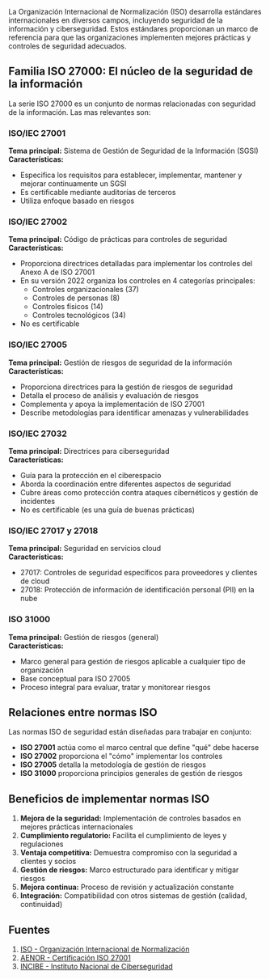 La Organización Internacional de Normalización (ISO) desarrolla estándares internacionales en diversos campos, incluyendo seguridad de la información y ciberseguridad. Estos estándares proporcionan un marco de referencia para que las organizaciones implementen mejores prácticas y controles de seguridad adecuados.

## Familia ISO 27000: El núcleo de la seguridad de la información

La serie ISO 27000 es un conjunto de normas relacionadas con seguridad de la información. Las mas relevantes son:

### ISO/IEC 27001
**Tema principal:** Sistema de Gestión de Seguridad de la Información (SGSI)  
**Características:**
- Especifica los requisitos para establecer, implementar, mantener y mejorar continuamente un SGSI
- Es certificable mediante auditorías de terceros
- Utiliza enfoque basado en riesgos

### ISO/IEC 27002
**Tema principal:** Código de prácticas para controles de seguridad  
**Características:**
- Proporciona directrices detalladas para implementar los controles del Anexo A de ISO 27001
- En su versión 2022 organiza los controles en 4 categorías principales:
  * Controles organizacionales (37)
  * Controles de personas (8)
  * Controles físicos (14)
  * Controles tecnológicos (34)
- No es certificable

### ISO/IEC 27005
**Tema principal:** Gestión de riesgos de seguridad de la información  
**Características:**
- Proporciona directrices para la gestión de riesgos de seguridad
- Detalla el proceso de análisis y evaluación de riesgos
- Complementa y apoya la implementación de ISO 27001
- Describe metodologías para identificar amenazas y vulnerabilidades

### ISO/IEC 27032
**Tema principal:** Directrices para ciberseguridad  
**Características:**
- Guía para la protección en el ciberespacio
- Aborda la coordinación entre diferentes aspectos de seguridad
- Cubre áreas como protección contra ataques cibernéticos y gestión de incidentes
- No es certificable (es una guía de buenas prácticas)
### ISO/IEC 27017 y 27018
**Tema principal:** Seguridad en servicios cloud  
**Características:**
- 27017: Controles de seguridad específicos para proveedores y clientes de cloud
- 27018: Protección de información de identificación personal (PII) en la nube

### ISO 31000
**Tema principal:** Gestión de riesgos (general)  
**Características:**
- Marco general para gestión de riesgos aplicable a cualquier tipo de organización
- Base conceptual para ISO 27005
- Proceso integral para evaluar, tratar y monitorear riesgos

## Relaciones entre normas ISO

Las normas ISO de seguridad están diseñadas para trabajar en conjunto:

- **ISO 27001** actúa como el marco central que define "qué" debe hacerse
- **ISO 27002** proporciona el "cómo" implementar los controles
- **ISO 27005** detalla la metodología de gestión de riesgos
- **ISO 31000** proporciona principios generales de gestión de riesgos

## Beneficios de implementar normas ISO

1. **Mejora de la seguridad:** Implementación de controles basados en mejores prácticas internacionales
2. **Cumplimiento regulatorio:** Facilita el cumplimiento de leyes y regulaciones
3. **Ventaja competitiva:** Demuestra compromiso con la seguridad a clientes y socios
4. **Gestión de riesgos:** Marco estructurado para identificar y mitigar riesgos
5. **Mejora continua:** Proceso de revisión y actualización constante
6. **Integración:** Compatibilidad con otros sistemas de gestión (calidad, continuidad)

## Fuentes

1. [ISO - Organización Internacional de Normalización](https://www.iso.org/isoiec-27001-information-security.html)
2. [AENOR - Certificación ISO 27001](https://www.aenor.com/certificacion/tecnologias-de-la-informacion/seguridad-informacion-27001)
3. [INCIBE - Instituto Nacional de Ciberseguridad](https://www.incibe.es/protege-tu-empresa/que-te-interesa/proteccion-informacion)